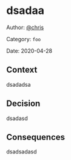 # dsadaa

Author: [@chris](slack://user?team=T9U3SEE12&id=U9U5GKCHG)

Category: `foo`

Date: 2020-04-28

## Context

dsadadsa

## Decision

dsadasd

## Consequences

dsadsadasd